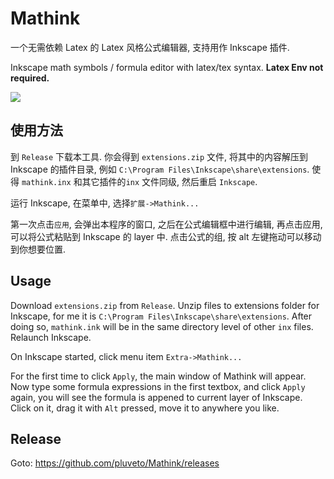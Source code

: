 # Mathink
一个无需依赖 Latex 的 Latex 风格公式编辑器, 支持用作 Inkscape 插件. 

Inkscape math symbols / formula editor with latex/tex syntax. **Latex Env not required.**


![](https://i.imgur.com/YcYaaU2.jpg)

## 使用方法

到 `Release` 下载本工具. 你会得到 `extensions.zip` 文件, 将其中的内容解压到 Inkscape 的插件目录, 例如 `C:\Program Files\Inkscape\share\extensions`. 使得 `mathink.inx` 和其它插件的`inx` 文件同级, 然后重启 `Inkscape`.

运行 Inkscape, 在菜单中, 选择`扩展->Mathink...`

第一次点击`应用`, 会弹出本程序的窗口, 之后在公式编辑框中进行编辑, 再点击应用, 可以将公式粘贴到 Inkscape 的 layer 中. 点击公式的组, 按 alt 左键拖动可以移动到你想要位置.

## Usage

Download `extensions.zip` from `Release`. Unzip files to extensions folder for Inkscape, for me it is  `C:\Program Files\Inkscape\share\extensions`. After doing so, `mathink.ink` will be in the same directory level of other `inx` files. Relaunch Inkscape.

On Inkscape started, click menu item `Extra->Mathink...`

For the first time to click `Apply`, the main window of Mathink will appear. Now type some formula expressions in the first textbox, and click `Apply` again, you will see the formula is appened to current layer of Inkscape. Click on it, drag it with `Alt` pressed, move it to anywhere you like.

## Release

Goto: https://github.com/pluveto/Mathink/releases
